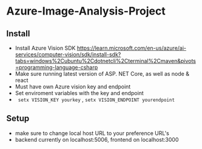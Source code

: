 # Azure-Image-Analysis-Project

## Install

- Install Azure Vision SDK https://learn.microsoft.com/en-us/azure/ai-services/computer-vision/sdk/install-sdk?tabs=windows%2Cubuntu%2Cdotnetcli%2Cterminal%2Cmaven&pivots=programming-language-csharp
- Make sure running latest version of ASP. NET Core, as well as node & react
- Must have own Azure vision key and endpoint
- Set enviroment variables with the key and endpoint
- `` setx VISION_KEY yourkey`` , `setx VISION_ENDPOINT yourendpoint`

## Setup

- make sure to change local host URL to your preference URL's
- backend currently on localhost:5006, frontend on localhost:3000
